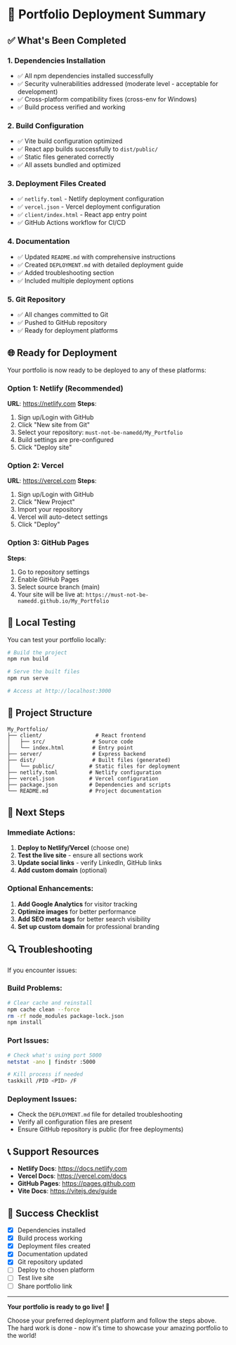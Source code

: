 # 🚀 Portfolio Deployment Summary

## ✅ What's Been Completed

### 1. Dependencies Installation
- ✅ All npm dependencies installed successfully
- ✅ Security vulnerabilities addressed (moderate level - acceptable for development)
- ✅ Cross-platform compatibility fixes (cross-env for Windows)
- ✅ Build process verified and working

### 2. Build Configuration
- ✅ Vite build configuration optimized
- ✅ React app builds successfully to `dist/public/`
- ✅ Static files generated correctly
- ✅ All assets bundled and optimized

### 3. Deployment Files Created
- ✅ `netlify.toml` - Netlify deployment configuration
- ✅ `vercel.json` - Vercel deployment configuration
- ✅ `client/index.html` - React app entry point
- ✅ GitHub Actions workflow for CI/CD

### 4. Documentation
- ✅ Updated `README.md` with comprehensive instructions
- ✅ Created `DEPLOYMENT.md` with detailed deployment guide
- ✅ Added troubleshooting section
- ✅ Included multiple deployment options

### 5. Git Repository
- ✅ All changes committed to Git
- ✅ Pushed to GitHub repository
- ✅ Ready for deployment platforms

## 🌐 Ready for Deployment

Your portfolio is now ready to be deployed to any of these platforms:

### Option 1: Netlify (Recommended)
**URL**: https://netlify.com
**Steps**:
1. Sign up/Login with GitHub
2. Click "New site from Git"
3. Select your repository: `must-not-be-namedd/My_Portfolio`
4. Build settings are pre-configured
5. Click "Deploy site"

### Option 2: Vercel
**URL**: https://vercel.com
**Steps**:
1. Sign up/Login with GitHub
2. Click "New Project"
3. Import your repository
4. Vercel will auto-detect settings
5. Click "Deploy"

### Option 3: GitHub Pages
**Steps**:
1. Go to repository settings
2. Enable GitHub Pages
3. Select source branch (main)
4. Your site will be live at: `https://must-not-be-namedd.github.io/My_Portfolio`

## 🔧 Local Testing

You can test your portfolio locally:

```bash
# Build the project
npm run build

# Serve the built files
npm run serve

# Access at http://localhost:3000
```

## 📁 Project Structure

```
My_Portfolio/
├── client/                 # React frontend
│   ├── src/               # Source code
│   └── index.html         # Entry point
├── server/                # Express backend
├── dist/                  # Built files (generated)
│   └── public/           # Static files for deployment
├── netlify.toml          # Netlify configuration
├── vercel.json           # Vercel configuration
├── package.json          # Dependencies and scripts
└── README.md             # Project documentation
```

## 🎯 Next Steps

### Immediate Actions:
1. **Deploy to Netlify/Vercel** (choose one)
2. **Test the live site** - ensure all sections work
3. **Update social links** - verify LinkedIn, GitHub links
4. **Add custom domain** (optional)

### Optional Enhancements:
1. **Add Google Analytics** for visitor tracking
2. **Optimize images** for better performance
3. **Add SEO meta tags** for better search visibility
4. **Set up custom domain** for professional branding

## 🔍 Troubleshooting

If you encounter issues:

### Build Problems:
```bash
# Clear cache and reinstall
npm cache clean --force
rm -rf node_modules package-lock.json
npm install
```

### Port Issues:
```bash
# Check what's using port 5000
netstat -ano | findstr :5000

# Kill process if needed
taskkill /PID <PID> /F
```

### Deployment Issues:
- Check the `DEPLOYMENT.md` file for detailed troubleshooting
- Verify all configuration files are present
- Ensure GitHub repository is public (for free deployments)

## 📞 Support Resources

- **Netlify Docs**: https://docs.netlify.com
- **Vercel Docs**: https://vercel.com/docs
- **GitHub Pages**: https://pages.github.com
- **Vite Docs**: https://vitejs.dev/guide

## 🎉 Success Checklist

- [x] Dependencies installed
- [x] Build process working
- [x] Deployment files created
- [x] Documentation updated
- [x] Git repository updated
- [ ] Deploy to chosen platform
- [ ] Test live site
- [ ] Share portfolio link

---

**Your portfolio is ready to go live! 🚀**

Choose your preferred deployment platform and follow the steps above. The hard work is done - now it's time to showcase your amazing portfolio to the world! 